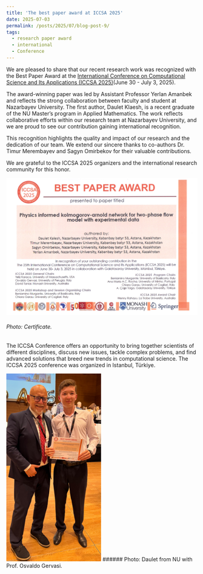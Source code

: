 ```yaml
---
title: 'The best paper award at ICCSA 2025'
date: 2025-07-03
permalink: /posts/2025/07/blog-post-9/
tags:
  - research paper award
  - international
  - Conference
---
```


We are pleased to share that our recent research work was recognized with the Best Paper Award at the [International Conference on Computational Science and Its Applications (ICCSA 2025)](https://iccsa.org/)(June 30 - July 3, 2025).

The award-winning paper was led by Assistant Professor Yerlan Amanbek and reflects the strong collaboration between faculty and student at Nazarbayev University. The first author, Daulet Klaesh, is a recent graduate of the NU Master’s program in Applied Mathematics.
The work reflects collaborative efforts within our research team at Nazarbayev University, and we are proud to see our contribution gaining international recognition.

This recognition highlights the quality and impact of our research and the dedication of our team. We extend our sincere thanks to co-authors Dr. Timur Merembayev and Sagyn Omirbekov for their valuable contributions.

We are grateful to the ICCSA 2025 organizers and the international research community for this honor.

![alt text](/files/posts/iccsa2025/best_paper_award.JPG "Certificate")

###### Photo: Certificate.

The ICCSA Conference offers an opportunity to bring together scientists of different disciplines, discuss new issues, tackle complex problems, and find advanced solutions that breed new trends in computational science.
The ICCSA 2025 conference was organized in Istanbul, Türkiye.


<!--- ![alt text](/files/posts/iccsa2025/Daulet_Award_iccsa25.JPG "Certificate")--->
<img src="/files/posts/iccsa2025/Daulet_Award_iccsa25.JPG" alt="Certificate" title="Certificate" width="250"/>
###### Photo: Daulet from NU with Prof. Osvaldo Gervasi.

<!--- We wish to acknowledge the support of Nazarbayev University, the effort of Zhumazhenis Dairabay and the assistance of Bakhytbek Zhumanov and Dr. Yerlan Amanbek.--->
	